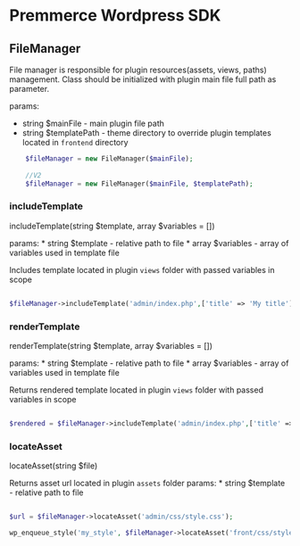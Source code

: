 # Premmerce Wordpress SDK

## FileManager

File manager is responsible for plugin resources(assets, views, paths) management.
Class should be initialized with plugin main file full path as parameter.

params:
   * string $mainFile - main plugin file path
   * string $templatePath - theme directory to override plugin templates located in `frontend` directory
   
```php
    $fileManager = new FileManager($mainFile);
    
    //V2
    $fileManager = new FileManager($mainFile, $templatePath);
```

### includeTemplate

includeTemplate(string $template, array $variables = [])

params:
    * string $template - relative path to file
    * array $variables - array of variables used in template file
    
Includes template located in plugin `views` folder with passed variables in scope


```php

$fileManager->includeTemplate('admin/index.php',['title' => 'My title']);

```

### renderTemplate

renderTemplate(string $template, array $variables = [])

params:
    * string $template - relative path to file
    * array $variables - array of variables used in template file
    
Returns rendered template located in plugin `views` folder with passed variables in scope


```php

$rendered = $fileManager->includeTemplate('admin/index.php',['title' => 'My title']);

```

### locateAsset

locateAsset(string $file)

Returns asset url located in plugin `assets` folder 
params:
    * string $template - relative path to file
    

```php

$url = $fileManager->locateAsset('admin/css/style.css');

wp_enqueue_style('my_style', $fileManager->locateAsset('front/css/style.css'));

```